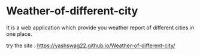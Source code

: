 # Weather-of-different-city
It is a web application which provide you weather report of different cities in one place.

try the site : https://yashswag22.github.io/Weather-of-different-city/
